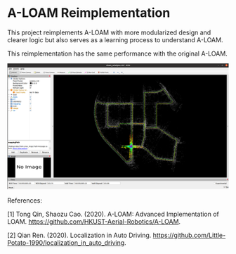# A-LOAM Reimplementation

This project reimplements A-LOAM with more modularized design and clearer logic but also serves as a learning process to understand A-LOAM.

This reimplementation has the same performance with the original A-LOAM.

<img src="https://github.com/kangqi-ni/A-LOAM-reimplementation/blob/master/src/A-LOAM-reimplementation/picture/kitti_data.png"/>

References:

[1] Tong Qin, Shaozu Cao. (2020). A-LOAM: Advanced Implementation of LOAM. https://github.com/HKUST-Aerial-Robotics/A-LOAM. 

[2] Qian Ren. (2020). Localization in Auto Driving. https://github.com/Little-Potato-1990/localization_in_auto_driving. 
